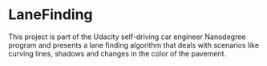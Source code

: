 # LaneFinding
This project is part of the Udacity self-driving car engineer Nanodegree program and presents a lane finding algorithm that deals with scenarios like curving lines, shadows and changes in the color of the pavement. 
